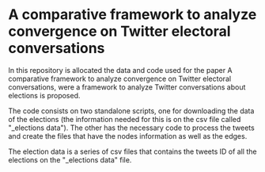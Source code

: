 # A comparative framework to analyze convergence on Twitter electoral conversations
In this repository is allocated the data and code used for the paper A comparative framework to analyze convergence on Twitter electoral conversations, were a framework to analyze Twitter conversations about elections is proposed.

The code consists on two standalone scripts, one for downloading the data of the elections (the information needed for this is on the csv file called "_elections data"). The other has the necessary code to process the tweets and create  the files that have the nodes information as well as the edges.

The election data is a series of csv files that contains the tweets ID of all the elections on the "_elections data" file.
